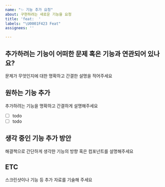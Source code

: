 ```yaml
---
name: "✨ 기능 추가 요청"
about: 구현하려는 새로운 기능을 요청
title: 'feat:  '
labels: "\U0001F423 Feat"
assignees: ''

---
```


## 추가하려는 기능이 어떠한 문제 혹은 기능과 연관되어 있나요?
문제가 무엇인지에 대한 명확하고 간결한 설명을 적어주세요
## 원하는 기능 추가
추가하려는 기능을 명확하고 간결하게 설명해주세요
- [ ] todo
- [ ] todo
## 생각 중인 기능 추가 방안
해결책으로 간단하게 생각한 기능의 방향 혹은 컴포넌트를 설명해주세요
## ETC
스크린샷이나 기능 등 추가 자료를 기술해 주세요
